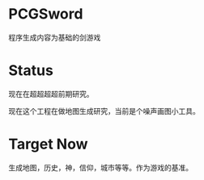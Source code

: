 # PCGSword

程序生成内容为基础的剑游戏

# Status

现在在超超超超前期研究。

现在这个工程在做地图生成研究，当前是个噪声画图小工具。

# Target Now

生成地图，历史，神，信仰，城市等等。作为游戏的基准。